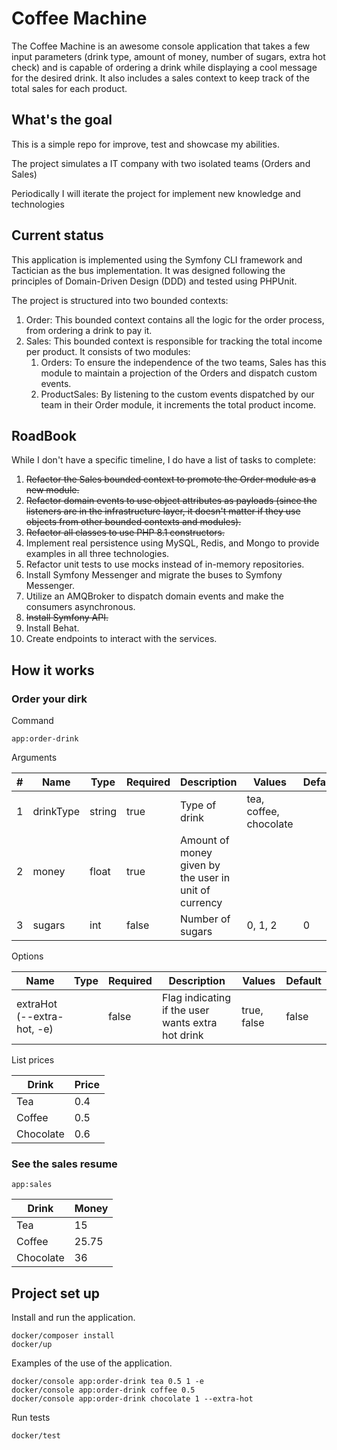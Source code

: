 # Coffee Machine
The Coffee Machine is an awesome console application that takes a few input parameters
(drink type, amount of money, number of sugars, extra hot check)
and is capable of ordering a drink while displaying a cool message for the desired drink.
It also includes a sales context to keep track of the total sales for each product.

## What's the goal
This is a simple repo for improve, test and showcase my abilities.

The project simulates a IT company with two isolated teams (Orders and Sales)

Periodically I will iterate the project for implement new knowledge and technologies

## Current status
This application is implemented using the Symfony CLI framework and Tactician as the bus implementation.
It was designed following the principles of Domain-Driven Design (DDD) and tested using PHPUnit.

The project is structured into two bounded contexts:
1. Order: This bounded context contains all the logic for the order process, from ordering a drink to pay it.
2. Sales: This bounded context is responsible for tracking the total income per product. It consists of two modules:
   1. Orders: To ensure the independence of the two teams, Sales has this module to maintain a projection of the Orders and dispatch custom events.
   2. ProductSales: By listening to the custom events dispatched by our team in their Order module, it increments the total product income.

## RoadBook
While I don't have a specific timeline, I do have a list of tasks to complete:

1. ~~Refactor the Sales bounded context to promote the Order module as a new module.~~
2. ~~Refactor domain events to use object attributes as payloads 
(since the listeners are in the infrastructure layer, it doesn't matter if they use objects from other bounded contexts and modules).~~
3. ~~Refactor all classes to use PHP 8.1 constructors.~~
4. Implement real persistence using MySQL, Redis, and Mongo to provide examples in all three technologies.
5. Refactor unit tests to use mocks instead of in-memory repositories.
6. Install Symfony Messenger and migrate the buses to Symfony Messenger.
7. Utilize an AMQBroker to dispatch domain events and make the consumers asynchronous.
8. ~~Install Symfony API.~~
9. Install Behat.
10. Create endpoints to interact with the services.

## How it works
### Order your dirk
Command
```
app:order-drink 

```

Arguments

|#|Name|Type|Required|Description|Values|Default|
|---|---|---|---|---|---|---|
|1|drinkType|string|true|Type of drink|tea, coffee, chocolate|
|2|money|float|true|Amount of money given by the user in unit of currency||
|3|sugars|int|false|Number of sugars|0, 1, 2|0|

Options

|Name|Type|Required|Description|Values|Default|
|---|---|---|---|---|---|
|extraHot (--extra-hot, -e)| |false|Flag indicating if the user wants extra hot drink|true, false|false|

List prices

|Drink|Price|
|---|---|
|Tea|0.4|
|Coffee|0.5|
|Chocolate|0.6|

### See the sales resume
```
app:sales
```
|Drink|Money|
|---|---|
|Tea|15|
|Coffee|25.75|
|Chocolate|36|

## Project set up

Install and run the application.
```
docker/composer install
docker/up
```

Examples of the use of the application.
```
docker/console app:order-drink tea 0.5 1 -e
docker/console app:order-drink coffee 0.5
docker/console app:order-drink chocolate 1 --extra-hot
```

Run tests
```
docker/test
```
